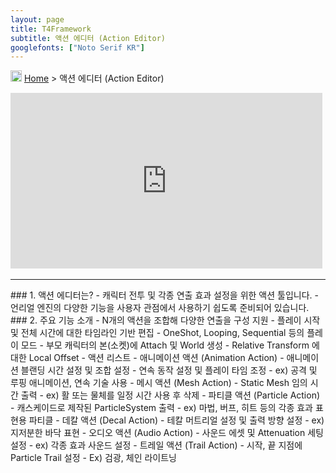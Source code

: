```yaml
---
layout: page
title: T4Framework
subtitle: 액션 에디터 (Action Editor)
googlefonts: ["Noto Serif KR"]
---
```

<img src="https://t4framework.com/img/Folders2.png" width="18px" height="18px"> [Home](https://t4framework.com/index) > 액션 에디터 (Action Editor)
<style> .embed-container { position: relative; padding-bottom: 56.25%; height: 0; overflow: hidden; max-width: 100%; } .embed-container iframe, .embed-container object, .embed-container embed { position: absolute; top: 0%; left: 0%; width: 99%; height: 99%; } </style>
<div class='embed-container'><iframe src='https://www.youtube.com/embed/Z-DLnRLcHmI' frameborder='0' allowfullscreen></iframe></div>
<hr>
### 1. 액션 에디터는?
- 캐릭터 전투 및 각종 연출 효과 설정을 위한 액션 툴입니다.
- 언리얼 엔진의 다양한 기능을 사용자 관점에서 사용하기 쉽도록 준비되어 있습니다.
### 2. 주요 기능 소개
- N개의 액션을 조합해 다양한 연출을 구성 지원
  - 플레이 시작 및 전체 시간에 대한 타임라인 기반 편집
  - OneShot, Looping, Sequential 등의 플레이 모드
  - 부모 캐릭터의 본(소켓)에 Attach 및 World 생성
  - Relative Transform 에 대한 Local Offset
- 액션 리스트
  - 애니메이션 액션 (Animation Action)
    - 애니메이션 블랜딩 시간 설정 및 조합 설정
    - 연속 동작 설정 및 플레이 타임 조정
    - ex) 공격 및 루핑 애니메이션, 연속 기술 사용
  - 메시 액션 (Mesh Action)
    - Static Mesh 임의 시간 출력
    - ex) 활 또는 물체를 일정 시간 사용 후 삭제
  - 파티클 액션 (Particle Action)
    - 캐스케이드로 제작된 ParticleSystem 출력
    - ex) 마법, 버프, 히트 등의 각종 효과 표현용 파티클
  - 데칼 액션 (Decal Action)
    - 테칼 머트리얼 설정 및 출력 방향 설정
    - ex) 지저분한 바닥 표현
  - 오디오 액션 (Audio Action)
    - 사운드 에셋 및 Attenuation 세팅 설정
    - ex) 각종 효과 사운드 설정
  - 트레일 액션 (Trail Action)
    - 시작, 끝 지점에 Particle Trail 설정
    - Ex) 검광, 체인 라이트닝
<br>